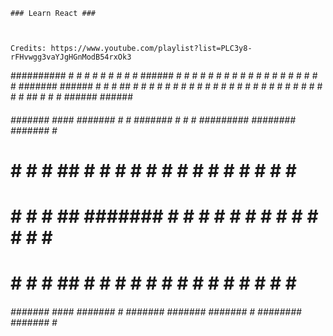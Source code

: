 
    ### Learn React ###



    Credits: https://www.youtube.com/playlist?list=PLC3y8-rFHvwgg3vaYJgHGnModB54rxOk3




########## #     #      #       #     #   #    #        #      #    ######   #    #
    #      #     #     #  #     # #   #   #  #            #  #      #    #   #    #
    #      #######    ######    #  #  #   ##                #       #    #   #    #
    #      #     #   #      #   #   # #   #  #              #       #    #   #    #
    #      #     #  #        #  #    ##   #    #            #       ######   ######



######  #######   ####      #######  #       #  #######  #        #     #  ######### ########  #######  #     #
#       #     #   #    ##   #         #     #   #     #  #        #     #      #         #     #     #  # #   #
#       #     #   #     ##  #######    #   #    #     #  #        #     #      #         #     #     #  #  #  #
#       #     #   #    ##   #           # #     #     #  #        #     #      #         #     #     #  #   # #
######  #######   ####      #######      #      #######  #######  #######      #      ######## #######  #    ##
